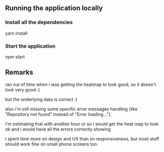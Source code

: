 ## Running the application locally

### Install all the dependencies

yarn install

### Start the application

npm start

## Remarks

ran out of time when i was getting the heatmap to look good,
so it doesn't look very good :(

but the underlying data is correct :)

also i'm still missing some specific error messages handling (like "Repository not found" instead of "Error loading...").

i'm estimating that with another hour or so i would get the heat map to look ok and i would have all the errors correctly showing

I spent time more on design and UX than on responsiveness, but most stuff should work fine on small phone screens too.